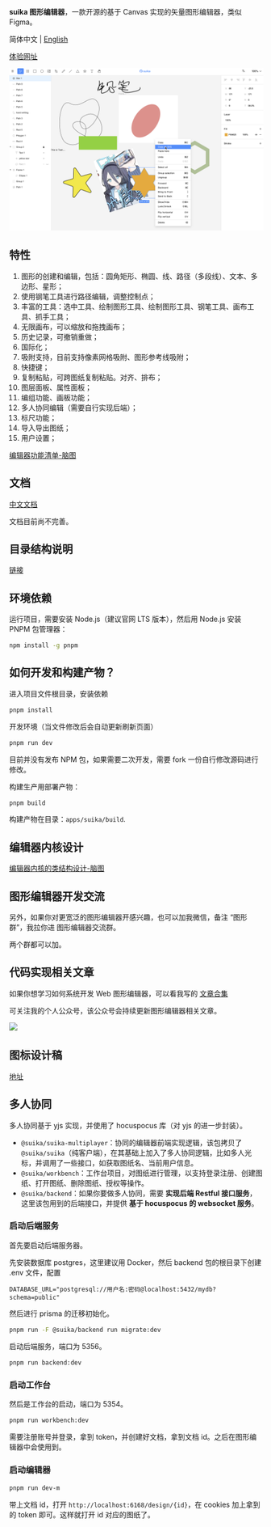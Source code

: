 **suika 图形编辑器**，一款开源的基于 Canvas 实现的矢量图形编辑器，类似 Figma。

简体中文 | [English](./README.md)

[体验网址](https://blog.fstars.wang/app/suika/)

![Screenshot](screenshot.png)

## 特性

1. 图形的创建和编辑，包括：圆角矩形、椭圆、线、路径（多段线）、文本、多边形、星形；
2. 使用钢笔工具进行路径编辑，调整控制点；
3. 丰富的工具：选中工具、绘制图形工具、绘制图形工具、钢笔工具、画布工具、抓手工具；
4. 无限画布，可以缩放和拖拽画布；
5. 历史记录，可撤销重做；
6. 国际化；
7. 吸附支持，目前支持像素网格吸附、图形参考线吸附；
8. 快捷键；
9. 复制粘贴，可跨图纸复制粘贴。对齐、排布；
10. 图层面板、属性面板；
11. 编组功能、画板功能；
12. 多人协同编辑（需要自行实现后端）；
13. 标尺功能；
14. 导入导出图纸；
15. 用户设置；

[编辑器功能清单-脑图](https://f5b8b9lm1y.feishu.cn/mindnotes/ORJabmf7qmYHxqnjtIBcOkhGnNf#mindmap)

## 文档

[中文文档](https://f-star.github.io/suika-document/)

文档目前尚不完善。

## 目录结构说明

[链接](https://mp.weixin.qq.com/s/f89iKL0d9cCsbso9bBh2hA)

## 环境依赖

运行项目，需要安装 Node.js（建议官网 LTS 版本），然后用 Node.js 安装 PNPM 包管理器：

```sh
npm install -g pnpm
```

## 如何开发和构建产物？

进入项目文件根目录，安装依赖

```sh
pnpm install
```

开发环境（当文件修改后会自动更新刷新页面）

```sh
pnpm run dev
```

目前并没有发布 NPM 包，如果需要二次开发，需要 fork 一份自行修改源码进行修改。

构建生产用部署产物：

```sh
pnpm build
```

构建产物在目录：`apps/suika/build`.

## 编辑器内核设计

[编辑器内核的类结构设计-脑图](https://f5b8b9lm1y.feishu.cn/mindnotes/DgJRb2GpGmdGdKnfl3rcJzw6n5e#mindmap)

## 图形编辑器开发交流

另外，如果你对更宽泛的图形编辑器开感兴趣，也可以加我微信，备注 “图形群”，我拉你进 图形编辑器交流群。

两个群都可以加。

## 代码实现相关文章

如果你想学习如何系统开发 Web 图形编辑器，可以看我写的 [文章合集](https://blog.fstars.wang/graphics-editor/archive.html)

可关注我的个人公众号，该公众号会持续更新图形编辑器相关文章。

<img 
  width="450px"
  src="https://user-images.githubusercontent.com/18698939/219853531-e39e1537-99e6-40bf-a56f-81330fca3180.png" 
/>

## 图标设计稿

[地址](https://www.figma.com/community/file/1224385128783567603/suika-icons)

## 多人协同

多人协同基于 yjs 实现，并使用了 hocuspocus 库（对 yjs 的进一步封装）。

- `@suika/suika-multiplayer`：协同的编辑器前端实现逻辑，该包拷贝了 `@suika/suika`（纯客户端），在其基础上加入了多人协同逻辑，比如多人光标，并调用了一些接口，如获取图纸名、当前用户信息。
- `@suika/workbench`：工作台项目，对图纸进行管理，以支持登录注册、创建图纸、打开图纸、删除图纸、授权等操作。
- `@suika/backend`：如果你要做多人协同，需要 **实现后端 Restful 接口服务**，这里该包用到的后端接口，并提供 **基于 hocuspocus 的 websocket 服务**。

### 启动后端服务

首先要启动后端服务器。

先安装数据库 postgres，这里建议用 Docker，然后 backend 包的根目录下创建 .env 文件，配置

```
DATABASE_URL="postgresql://用户名:密码@localhost:5432/mydb?schema=public"
```

然后进行 prisma 的迁移初始化。

```sh
pnpm run -F @suika/backend run migrate:dev
```

启动后端服务，端口为 5356。

```sh
pnpm run backend:dev
```

### 启动工作台

然后是工作台的启动，端口为 5354。

```sh
pnpm run workbench:dev
```

需要注册账号并登录，拿到 token，并创建好文档，拿到文档 id。之后在图形编辑器中会使用到。

### 启动编辑器

```sh
pnpm run dev-m
```

带上文档 id，打开 `http://localhost:6168/design/{id}`，在 cookies 加上拿到的 token 即可。这样就打开 id 对应的图纸了。
